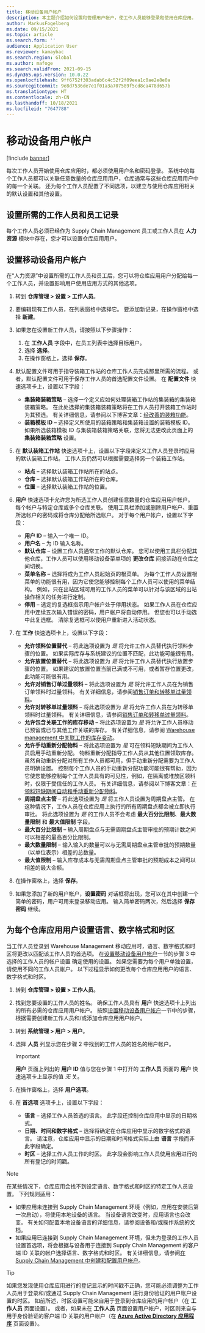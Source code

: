 ```yaml
---
title: 移动设备用户帐户
description: 本主题介绍如何设置和管理用户帐户，使工作人员能够登录和使用仓库应用。
author: MarkusFogelberg
ms.date: 09/15/2021
ms.topic: article
ms.search.form: ''
audience: Application User
ms.reviewer: kamaybac
ms.search.region: Global
ms.author: mafoge
ms.search.validFrom: 2021-09-15
ms.dyn365.ops.version: 10.0.22
ms.openlocfilehash: 9ff6752f303adab6c4c52f2f09eea1c0ae2e8e0a
ms.sourcegitcommit: 9e8d7536de7e1f01a3a707589f5cd8ca478d657b
ms.translationtype: HT
ms.contentlocale: zh-CN
ms.lasthandoff: 10/18/2021
ms.locfileid: "7647788"
---
```

# <a name="mobile-device-user-accounts"></a>移动设备用户帐户

[!include [banner](../includes/banner.md)]

每次工作人员开始使用仓库应用时，都必须使用用户名和密码登录。 系统中的每个工作人员都可以关联任意数量的仓库应用用户，仓库通常与这些仓库应用用户中的每一个关联。 还为每个工作人员配置了不同选项，以建立与使用仓库应用相关的默认设置和其他设置。

## <a name="set-up-the-required-worker-and-employee-records"></a>设置所需的工作人员和员工记录

每个工作人员必须已经作为 Supply Chain Management 员工或工作人员在 **人力资源** 模块中存在，您才可以设置仓库应用用户。

## <a name="set-up-mobile-device-user-accounts"></a><a name="set-wma-users"></a>设置移动设备用户帐户

在“人力资源”中设置所需的工作人员和员工后，您可以将仓库应用用户分配给每一个工作人员，并设置影响用户使用应用方式的其他选项。

1. 转到 **仓库管理 \> 设置 \> 工作人员**。
1. 要编辑现有工作人员，在列表窗格中选择它。 要添加新记录，在操作窗格中选择 **新建**。
1. 如果您在设置新工作人员，请按照以下步骤操作：

    1. 在 **工作人员** 字段中，在员工列表中选择目标用户。
    1. 选择 **选择**。
    1. 在操作窗格上，选择 **保存**。

1. 默认配置文件可用于指导装箱工作站的仓库工作人员完成那里所需的流程。 或者，默认配置文件可用于保存工作人员的首选配置文件设置。 在 **配置文件** 快速选项卡上，设置以下字段：

    - **集装箱装箱策略** – 选择一个定义应如何处理装箱工作站的集装箱的集装箱装箱策略。 在此处选择的集装箱装箱策略将在工作人员打开装箱工作站时为其预选。 有关详细信息，请参阅以下博客文章：[经改善的装箱功能](https://cloudblogs.microsoft.com/dynamics365/no-audience/2016/12/01/improved-packing-functionality-dynamics-365-for-operations-1611)。
    - **装箱模板 ID** – 选择定义所使用的装箱策略和集装箱设置的装箱模板 ID。 如果所选装箱模板 ID 与集装箱装箱策略关联，您将无法更改此页面上的 **集装箱装箱策略** 设置。

1. 在 **默认装箱工作站** 快速选项卡上，设置以下字段来定义工作人员登录时应用的默认装箱工作站。 工作人员仍然可以根据需要选择另一个装箱工作站。

    - **站点** – 选择默认装箱工作站所在的站点。
    - **仓库** – 选择默认装箱工作站所在的仓库。
    - **位置** – 选择默认装箱工作站的位置。

1. **用户** 快速选项卡允许您为所选工作人员创建任意数量的仓库应用用户帐户。 每个帐户与特定仓库或多个仓库关联。 使用工具栏添加或删除用户帐户、重置所选帐户的密码或将仓库分配给所选帐户。 对于每个用户帐户，设置以下字段：

    - **用户 ID** – 输入一个唯一 ID。
    - **用户名** – 为 ID 输入名称。
    - **默认仓库** – 设置工作人员通常工作的默认仓库。 您可以使用工具栏分配其他仓库，工作人员可以使用移动设备菜单项的 **更改仓库** 间接活动在仓库之间切换。
    - **菜单名称** – 选择将成为工作人员起始页的根菜单。 为每个工作人员设置根菜单的功能很有用，因为它使您能够控制每个工作人员可以使用的菜单结构。 例如，只在出站区域可用的工作人员的菜单可以针对与该区域的出站操作相关的任务进行定制。
    - **停用** – 选定的复选框指示用户帐户处于停用状态。 如果工作人员在仓库应用中连续五次输入错误的密码，用户帐户将自动停用。 但您也可以手动选中此复选框。 清除复选框可以使用户重新进入活动状态。

1. 在 **工作** 快速选项卡上，设置以下字段：

    - **允许领料位置替代** – 将此选项设置为 *是* 将允许工作人员替代执行领料步骤的位置。 如果实际库存与系统建议的位置不匹配，此功能可能很有用。
    - **允许放置位置替代** – 将此选项设置为 *是* 将允许工作人员替代执行放置步骤的位置。 如果建议的放置位置当前已满或不可用，或者暂存位置更改，此功能可能很有用。
    - **允许对销售订单过量领料** – 将此选项设置为 *是* 将允许工作人员在为销售订单领料时过量领料。 有关详细信息，请参阅[销售订单和转移单过量领料](over-picking-for-sales-and-transfer-orders.md)。
    - **允许对转移单过量领料** – 将此选项设置为 *是* 将允许工作人员在为转移单领料时过量领料。 有关详细信息，请参阅[销售订单和转移单过量领料](over-picking-for-sales-and-transfer-orders.md)。
    - **允许包含关联工作的库存移动** – 将此选项设置为 *是* 将允许工作人员移动已预留或已与其他工作关联的库存。 有关详细信息，请参阅 [Warehouse management 中关联工作的库存变动](move-inventory-associated-work.md)。
    - **允许手动重新分配物料** – 将此选项设置为 *是* 可在领料短缺期间为工作人员启用手动重新分配。 物料重新分配指导工作人员从其他位置领取库存。 虽然自动重新分配对所有工作人员都可用，但手动重新分配需要为工作人员明确设置。 控制每个工作人员的手动重新分配功能可能很有帮助，因为它使您能够控制每个工作人员具有的可见性，例如，在隔离或堆放区领料时，仅限于受信任的工作人员。 有关详细信息，请参阅以下博客文章：[在领料短缺期间自动和手动重新分配物料](https://cloudblogs.microsoft.com/dynamics365/no-audience/2016/11/07/automatic-and-manual-item-reallocation-during-the-short-picking-dynamics-365-for-operations-1611/)。
    - **周期盘点主管** – 将此选项设置为 *是* 将工作人员设置为周期盘点主管。 在这种情况下，工作人员在仓库应用上执行的所有周期盘点都会被立即执行审批。 将此选项设置为 *是* 的工作人员不会考虑 **最大百分比限制**、**最大数量限制** 和 **最大值限制** 字段。
    - **最大百分比限制** – 输入周期盘点与无需周期盘点主管审批的预期计数之间可以相差的最高百分比限制。
    - **最大数量限制** – 输入输入的数量可以与无需周期盘点主管审批的预期数量（以单位表示）相差的总数量。
    - **最大值限制** – 输入库存成本与无需周期盘点主管审批的预期成本之间可以相差的最大金额。

1. 在操作窗格上，选择 **保存**。
1. 如果您添加了新的用户帐户，**设置密码** 对话框将出现，您可以在其中创建一个简单的密码，用户可用来登录移动应用。 输入简单密码两次，然后选择 **保存密码** 继续。

## <a name="set-the-language-number-formats-and-time-zone-for-each-warehouse-app-user"></a>为每个仓库应用用户设置语言、数字格式和时区

当工作人员登录到 Warehouse Management 移动应用时，语言、数字格式和时区将更改以匹配该工作人员的首选项。 在[设置移动设备用户帐户](#set-wma-users)一节的步骤 3 中选择的工作人员的帐户设置 确定使用的设置。 如果您需要为每个用户单独设置，请使用不同的工作人员帐户。 以下过程显示如何更改每个仓库应用用户的语言、数字格式和时区。

1. 转到 **仓库管理 \> 设置 \> 工作人员**。
1. 找到您要设置的工作人员的姓名。 确保工作人员具有 **用户** 快速选项卡上列出的所有必需的仓库应用用户帐户。 按照[设置移动设备用户帐户](#set-wma-users)一节中的步骤，根据需要创建新工作人员和/或添加仓库应用用户帐户。
1. 转到 **系统管理 \> 用户 \> 用户**。
1. 选择 **人员** 列显示您在步骤 2 中找到的工作人员的姓名的用户帐户。

    > [!IMPORTANT]
    > **用户** 页面上列出的 **用户 ID** 值与您在步骤 1 中打开的 **工作人员** 页面的 **用户** 快速选项卡上显示的值 *无* 关。

1. 在操作窗格上，选择 **用户选项**。
1. 在 **首选项** 选项卡上，设置以下字段：

    - **语言** – 选择工作人员首选的语言。 此字段还控制仓库应用中显示的日期格式。
    - **日期、时间和数字格式** – 选择将确定在仓库应用中显示的数字格式的语言。 请注意，仓库应用中显示的日期和时间格式实际上由 **语言** 字段而非此字段确定。
    - **时区** – 选择工作人员工作的时区。 此字段会影响工作人员使用应用进行的所有登记的时间戳。

> [!NOTE]
> 在某些情况下，仓库应用会找不到设定语言、数字格式和时区的特定工作人员设置。 下列规则适用：
>
> - 如果应用未连接到 Supply Chain Management 环境（例如，应用在安装后第一次启动），将使用本地设备的语言。 当设备语言改变时，应用语言也会改变。 有关如何配置本地设备语言的详细信息，请参阅设备和/或操作系统的文档。
> - 如果应用已连接到 Supply Chain Management 环境，但未为登录的工作人员设置首选项，将会根据与设备用于连接到 Supply Chain Management 的客户端 ID 关联的帐户选择语言、数字格式和时区。 有关详细信息，请参阅[在 Supply Chain Management 中创建和配置用户帐户](install-configure-warehouse-management-app.md#user-azure-ad)。

> [!TIP]
> 如果您发现使用仓库应用进行的登记显示的时间戳不正确，您可能必须调整为工作人员用于登录和/或通过 Supply Chain Management 进行身份验证的用户帐户设置的时区。 如前所述，时区设置可能来自用于登录到仓库应用的用户帐户（在 **工作人员** 页面设置）。 或者，如果未在 **工作人员** 页面设置用户帐户，时区则来自与用于身份验证的客户端 ID 关联的用户帐户（在 **[Azure Active Directory 应用程序](install-configure-warehouse-management-app.md)** 页面设置）。
